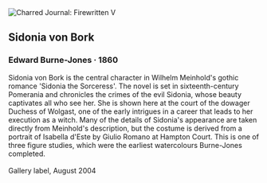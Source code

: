 <div class="artwork-of-the-day">
  <div class="container">
    <div class="img-wrapper">
      <img
        src="https://uploads2.wikiart.org/images/edward-burne-jones/sidonia-von-bork-1849.jpg!Large.jpg"
        alt="Charred Journal: Firewritten V" />
    </div>
    <div class="artwork-detail">
      <div class="artwork-origin"> 
        <h2 class="artwork-name">Sidonia von Bork</h2>
        <h3 class="artist">
          Edward Burne-Jones
                    ·  1860
        </h3>
      </div>
      <p class="description">
        <span class="artwork-description-text ng-binding" ng-bind-html="viewModel.ArtworkOfTheDay.Description | unsafe">Sidonia von Bork is the central character in Wilhelm Meinhold's gothic romance 'Sidonia the Sorceress'. The novel is set in sixteenth-century Pomerania and chronicles the crimes of the evil Sidonia, whose beauty captivates all who see her. She is shown here at the court of the dowager Duchess of Wolgast, one of the early intrigues in a career that leads to her execution as a witch. Many of the details of Sidonia's appearance are taken directly from Meinhold's description, but the costume is derived from a portrait of Isabella d'Este by Giulio Romano at Hampton Court. This is one of three figure studies, which were the earliest watercolours Burne-Jones completed.<br><br>Gallery label, August 2004</span>
                        <div class="text-shadow-container" ng-show="showShadow" style=""></div>
      </p>
    </div>
  </div>

</div>
